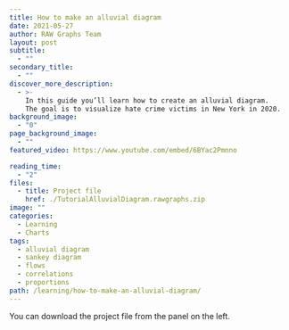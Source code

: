 ```yaml
---
title: How to make an alluvial diagram
date: 2021-05-27
author: RAW Graphs Team
layout: post
subtitle:
  - ""
secondary_title:
  - ""
discover_more_description:
  - >-
    In this guide you’ll learn how to create an alluvial diagram.
    The goal is to visualize hate crime victims in New York in 2020.
background_image:
  - "0"
page_background_image:
  - ""
featured_video: https://www.youtube.com/embed/6BYac2Pmnno

reading_time:
  - "2"
files:
  - title: Project file
    href: ./TutorialAlluvialDiagram.rawgraphs.zip
image: ""
categories:
  - Learning
  - Charts
tags:
  - alluvial diagram
  - sankey diagram
  - flows
  - correlations
  - proportions
path: /learning/how-to-make-an-alluvial-diagram/
---
```


You can download the project file from the panel on the left.
